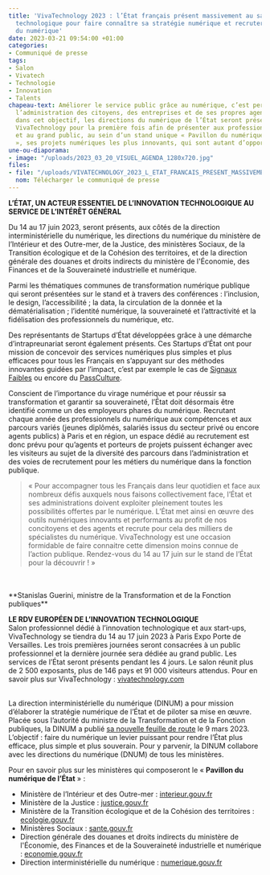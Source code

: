 ```yaml
---
title: 'VivaTechnology 2023 : l’État français présent massivement au salon de l’innovation
  technologique pour faire connaître sa stratégie numérique et recruter des professionnels
  du numérique'
date: 2023-03-21 09:54:00 +01:00
categories:
- Communiqué de presse
tags:
- Salon
- Vivatech
- Technologie
- Innovation
- Talents
chapeau-text: Améliorer le service public grâce au numérique, c’est permettre de rapprocher
  l’administration des citoyens, des entreprises et de ses propres agents. Investies
  dans cet objectif, les directions du numérique de l’État seront présentes au salon
  VivaTechnology pour la première fois afin de présenter aux professionnels du numérique
  et au grand public, au sein d’un stand unique « Pavillon du numérique de l’État
  », ses projets numériques les plus innovants, qui sont autant d’opportunités d’emplois.
une-ou-diaporama:
- image: "/uploads/2023_03_20_VISUEL_AGENDA_1280x720.jpg"
files:
- file: "/uploads/VIVATECHNOLOGY_2023_L_ETAT_FRANCAIS_PRESENT_MASSIVEMENT.pdf"
  nom: Télécharger le communiqué de presse
---
```


**L’ÉTAT, UN ACTEUR ESSENTIEL DE L’INNOVATION TECHNOLOGIQUE AU SERVICE DE L’INTÉRÊT GÉNÉRAL**

Du 14 au 17 juin 2023, seront présents, aux côtés de la direction interministérielle du numérique, les directions du numérique du ministère de l’Intérieur et des Outre-mer, de la Justice, des ministères Sociaux, de la Transition écologique et de la Cohésion des territoires, et de la direction générale des douanes et droits indirects du ministère de l'Économie, des Finances et de la Souveraineté industrielle et numérique.

Parmi les thématiques communes de transformation numérique publique qui seront présentées sur le stand et à travers des conférences : l’inclusion, le design, l’accessibilité ; la data, la circulation de la donnée et la dématérialisation ; l’identité numérique, la souveraineté et l’attractivité et la fidélisation des professionnels du numérique, etc. 

Des représentants de Startups d’État développées grâce à une démarche d’intrapreunariat seront également présents. Ces Startups d’État ont pour mission de concevoir des services numériques plus simples et plus efficaces pour tous les Français en s’appuyant sur des méthodes innovantes guidées par l’impact, c’est par exemple le cas de [Signaux Faibles](https://beta.gouv.fr/startups/signaux-faibles.html) ou encore du [PassCulture](https://pass.culture.fr/). 

Conscient de l’importance du virage numérique et pour réussir sa transformation et garantir sa souveraineté, l’État doit désormais être identifié comme un des employeurs phares du numérique. Recrutant chaque année des professionnels du numérique aux compétences et aux parcours variés (jeunes diplômés, salariés issus du secteur privé ou encore agents publics) à Paris et en région, un espace dédié au recrutement est donc prévu pour qu’agents et porteurs de projets puissent échanger avec les visiteurs au sujet de la diversité des parcours dans l’administration et des voies de recrutement pour les métiers du numérique dans la fonction publique. 

> « Pour accompagner tous les Français dans leur quotidien et face aux nombreux défis auxquels nous faisons collectivement face, l’État et ses administrations doivent exploiter pleinement toutes les possibilités offertes par le numérique. L’État met ainsi en œuvre des outils numériques innovants et performants au profit de nos concitoyens et des agents et recrute pour cela des milliers de spécialistes du numérique. VivaTechnology est une occasion formidable de faire connaitre cette dimension moins connue de l’action publique. Rendez-vous du 14 au 17 juin sur le stand de l’État pour la découvrir ! »
<br>
<br>**Stanislas Guerini, ministre de la Transformation et de la Fonction publiques**


**LE RDV EUROPÉEN DE L’INNOVATION TECHNOLOGIQUE**
<br>Salon professionnel dédié à l’innovation technologique et aux start-ups, VivaTechnology se tiendra du 14 au 17 juin 2023 à Paris Expo Porte de Versailles. Les trois premières journées seront consacrées à un public professionnel et la dernière journée sera dédiée au grand public. Les services de l’État seront présents pendant les 4 jours. Le salon réunit plus de 2 500 exposants, plus de 146 pays et 91 000 visiteurs attendus. Pour en savoir plus sur VivaTechnology : [vivatechnology.com](https://vivatechnology.com/)
<br>
<br>

La direction interministérielle du numérique (DINUM) a pour mission d’élaborer la stratégie numérique de l’État et de piloter sa mise en œuvre. Placée sous l’autorité du ministre de la Transformation et de la Fonction publiques, la DINUM a publié [sa nouvelle feuille de route](https://www.numerique.gouv.fr/publications/feuille-de-route-dinum/) le 9 mars 2023. L’objectif : faire du numérique un levier puissant pour rendre l’État plus efficace, plus simple et plus souverain. Pour y parvenir, la DINUM collabore avec les directions du numérique (DNUM) de tous les ministères.

Pour en savoir plus sur les ministères qui composeront le « **Pavillon du numérique de l’État** » :
* Ministère de l’Intérieur et des Outre-mer : [interieur.gouv.fr](https://www.interieur.gouv.fr/)
* Ministère de la Justice : [justice.gouv.fr](http://www.justice.gouv.fr/) 
* Ministère de la Transition écologique et de la Cohésion des territoires : [ecologie.gouv.fr](https://www.ecologie.gouv.fr/)
* Ministères Sociaux : [sante.gouv.fr](https://sante.gouv.fr/)
* Direction générale des douanes et droits indirects du ministère de l'Économie, des Finances et de la Souveraineté industrielle et numérique : [economie.gouv.fr](https://www.economie.gouv.fr/)
* Direction interministérielle du numérique : [numerique.gouv.fr](https://www.numerique.gouv.fr/)